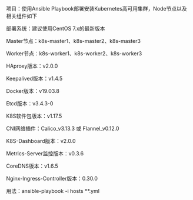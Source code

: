 项目：使用Ansible Playbook部署安装Kubernetes高可用集群，Node节点以及相关组件如下

部署系统：建议使用CentOS 7.x的最新版本

Master节点：k8s-master1、k8s-master2、k8s-master3

Worker节点：k8s-worker1、k8s-worker2、k8s-worker3

HAproxy版本：v2.0.0

Keepalived版本：v1.4.5

Docker版本：v19.03.8

Etcd版本：v3.4.3-0

K8S软件包版本：v1.17.5

CNI网络插件：Calico_v3.13.3 或 Flannel_v0.12.0

K8S-Dashboard版本：v2.0.0

Metrics-Server监控版本：v0.3.6

CoreDNS版本：v1.6.5

Nginx-Ingress-Controller版本：0.30.0

用法：ansible-playbook -i hosts **.yml
